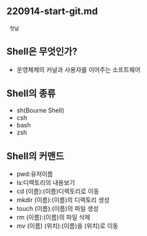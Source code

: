 ## 220914-start-git.md

` 첫날`

## Shell은 무엇인가?

- 운영체제의 커널과 사용자를 이어주는 소프트웨어

## Shell의 종류

- sh(Bourne Shell)
- csh
- bash
- zsh

## Shell의 커맨드

- pwd:유저이름
- ls:디렉토리의 내용보기
- cd (이름):(이름)디렉토리로 이동
- mkdir (이름):(이름)의 디렉토리 생성
- touch (이름):(이름)의 파일 생성
- rm (이름):(이름)의 파일 삭제
- mv (이름) (위치):(이름)을 (위치)로 이동


